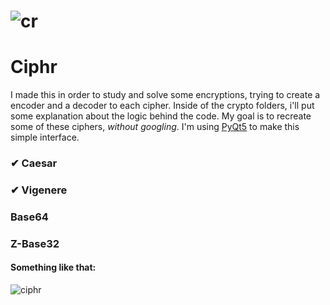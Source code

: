 # ![cr](https://user-images.githubusercontent.com/61850743/151684684-83fdaa65-e769-4f40-94e4-fb1f7e6e08ff.png) 
# Ciphr 


I made this in order to study and solve some encryptions, trying to create a encoder and a decoder to each cipher. Inside of the crypto folders, i'll put some explanation about the logic behind the code. My goal is to recreate some of these ciphers, _without googling_. I'm using [PyQt5](https://doc.qt.io/qtforpython/) to make this simple interface.

### ✔ Caesar
### ✔ Vigenere
### Base64
### Z-Base32


#### Something like that:

![ciphr](https://user-images.githubusercontent.com/61850743/151684578-2534200b-c983-46b9-a38d-87f534a68ad6.png)
